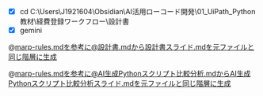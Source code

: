 
- [x] cd C:\Users\J1921604\Obsidian\AI活用ローコード開発\01_UiPath_Python教材\経費登録ワークフロー\設計書
- [x] gemini

@marp-rules.mdを参考に@設計書.mdから設計書スライド.mdを元ファイルと同じ階層に生成

@marp-rules.mdを参考に@AI生成Pythonスクリプト比較分析.mdからAI生成Pythonスクリプト比較分析スライド.mdを元ファイルと同じ階層に生成
